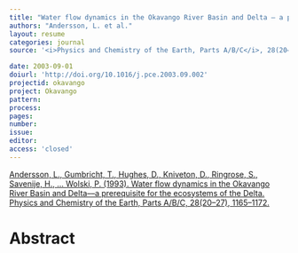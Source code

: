 ```yaml
---
title: "Water flow dynamics in the Okavango River Basin and Delta – a prerequisite for the ecosystems of the Delta."
authors: "Andersson, L. et al."
layout: resume
categories: journal
source: '<i>Physics and Chemistry of the Earth, Parts A/B/C</i>, 28(20–27), 1165–1172'

date: 2003-09-01
doiurl: 'http://doi.org/10.1016/j.pce.2003.09.002'
projectid: okavango
project: Okavango
pattern:
process:
pages:
number:
issue:
editor:
access: 'closed'
---
```


[Andersson, L., Gumbricht, T., Hughes, D., Kniveton, D., Ringrose, S., Savenije, H., ... Wolski, P. (1993). Water flow dynamics in the Okavango River Basin and Delta––a prerequisite for the ecosystems of the Delta. Physics and Chemistry of the Earth, Parts A/B/C, 28(20–27), 1165–1172.](http://doi.org/10.1016/j.pce.2003.09.002)

<h1 class='foot-description'>Abstract</h1>
